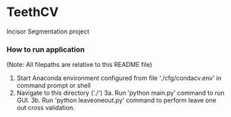 # TeethCV
Incisor Segmentation project

### How to run application
(Note: All filepaths are relative to this README file)

1. Start Anaconda environment configured from file './cfg/condacv.env' in command prompt or shell
2. Navigate to this directory ('./')
3a. Run 'python main.py' command to run GUI.
3b. Run 'python leaveoneout.py' command to perform leave one out cross validation.
